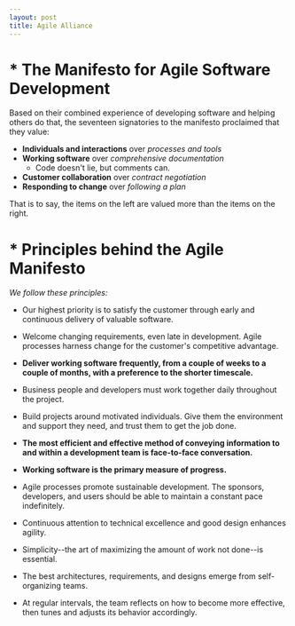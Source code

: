 ```yaml
---
layout: post
title: Agile Alliance
---
```


# * The Manifesto for Agile Software Development
Based on their combined experience of developing software and helping others do that, the seventeen signatories to the manifesto proclaimed that they value:
  - **Individuals and interactions** over _processes and tools_
  - **Working software** over _comprehensive documentation_
    - Code doesn't lie, but comments can.
  - **Customer collaboration** over _contract negotiation_
  - **Responding to change** over _following a plan_
  
  That is to say, the items on the left are valued more than the items on the right.
  
# * Principles behind the Agile Manifesto
_We follow these principles:_
 - Our highest priority is to satisfy the customer through early and continuous delivery of valuable software.

 - Welcome changing requirements, even late in development. Agile processes harness change for the customer's competitive advantage.

- **Deliver working software frequently, from a
couple of weeks to a couple of months, with a
preference to the shorter timescale.**

- Business people and developers must work
together daily throughout the project.

- Build projects around motivated individuals.
Give them the environment and support they need,
and trust them to get the job done.

- **The most efficient and effective method of
conveying information to and within a development
team is face-to-face conversation.**

- **Working software is the primary measure of progress.**

- Agile processes promote sustainable development.
The sponsors, developers, and users should be able
to maintain a constant pace indefinitely.

- Continuous attention to technical excellence
and good design enhances agility.

- Simplicity--the art of maximizing the amount
of work not done--is essential.

- The best architectures, requirements, and designs
emerge from self-organizing teams.

- At regular intervals, the team reflects on how
to become more effective, then tunes and adjusts
its behavior accordingly.
